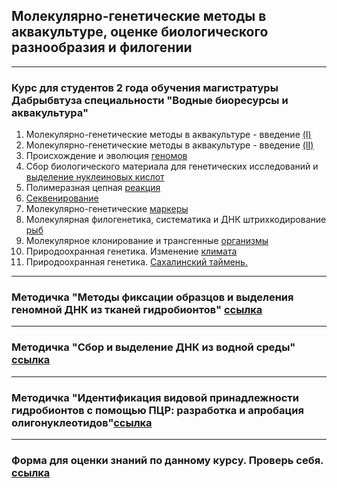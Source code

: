 ## Молекулярно-генетические методы в аквакультуре, оценке биологического разнообразия и филогении
------------------------------------------------------------------------------------------------------------------------
### Курс для студентов 2 года обучения магистратуры Дабрыбвтуза специальности "Водные биоресурсы и аквакультура"

1. Молекулярно-генетические методы в аквакультуре - введение [(I)](https://github.com/Sturcoal/MolGenAqua/blob/master/%D0%9C%D0%BE%D0%BB%D0%93%D0%B5%D0%BD%D0%9C%D0%B5%D1%82_%D0%B2%D0%B2%D0%B5%D0%B4I_2019.pdf)
2. Молекулярно-генетические методы в аквакультуре - введение [(II)](https://github.com/Sturcoal/MolGenAqua/blob/master/%D0%9C%D0%BE%D0%BB%D0%93%D0%B5%D0%BD%D0%9C%D0%B5%D1%82_%D0%B2%D0%B2%D0%B5%D0%B4II_2019.pdf)
3. Происхождение и эволюция [геномов](https://github.com/Sturcoal/MolGenAqua/blob/master/%D0%9B%D0%B5%D0%BA_3_%D0%AD%D0%B2%D0%BE%D0%BB%D1%8E%D1%86%D0%B8%D1%8F_%D0%B3%D0%B5%D0%BD%D0%BE%D0%BC%D0%BE%D0%B2%202019.pdf)
4. Сбор биологического материала для генетических исследований и [выделение нуклеиновых кислот](https://github.com/Sturcoal/MolGenAqua/blob/master/%D0%A1%D0%B1%D0%BE%D1%80%20%D1%84%D0%B8%D0%BA%D1%81%D0%B0%D1%86%D0%B8%D1%8F%20%D0%B8%20%D0%B2%D1%8B%D0%B4%D0%B5%D0%BB%D0%B5%D0%BD%D0%B8%D0%B5%20%D0%9D%D0%9A%20%202021.pdf)
5. Полимеразная цепная [реакция](https://github.com/Sturcoal/MolGenAqua/blob/master/%D0%9B%D0%B5%D0%BA_5_%D0%9F%D0%A6%D0%A0_2019.pdf)
6. [Секвенирование](https://github.com/Sturcoal/MolGenAqua/blob/master/%D0%9B%D0%B5%D0%BA_6_%D0%A1%D0%B5%D0%BA%D0%B2%D0%B5%D0%BD%D0%B8%D1%80%D0%BE%D0%B2%D0%B0%D0%BD%D0%B8%D0%B5_2019.pdf)
7. Молекулярно-генетические [маркеры](https://github.com/Sturcoal/MolGenAqua/blob/master/%D0%9C%D0%93%D0%9C_%D1%8B%D1%88%D1%88%D0%BE_2019.pdf)
8. Молекулярная филогенетика, систематика и ДНК штрихкодирование [рыб](https://github.com/Sturcoal/MolGenAqua/blob/master/%D0%94%D0%9D%D0%9A%20%D0%A8%D0%9A%202019.pdf)
9. Молекулярное клонирование и трансгенные [организмы](https://github.com/Sturcoal/MolGenAqua/blob/master/%D0%9C%D0%BE%D0%BB%D0%B5%D0%BA%D1%83%D0%BB%D1%8F%D1%80%D0%BD%D0%BE%D0%B5%20%D0%BA%D0%BB%D0%BE%D0%BD%D0%B8%D1%80%D0%BE%D0%B2%D0%B0%D0%BD%D0%B8%D0%B5%20%D0%B8%20%D1%82%D1%80%D0%B0%D0%BD%D1%81%D0%B3%D0%B5%D0%BD%D0%BD%D1%8B%D0%B5%20%D0%BE%D1%80%D0%B3%D0%B0%D0%BD%D0%B8%D0%B7%D0%BC%D1%8B%202021.pdf)
10. Природоохранная генетика. Изменение [климата](https://github.com/Sturcoal/MolGenAqua/blob/master/%D0%9B%D0%B5%D0%BA_2_%D0%98%D0%B7%D0%BC%D0%B5%D0%BD%D0%B5%D0%BD%D0%B8%D0%B5%20%D0%BA%D0%BB%D0%B8%D0%BC%D0%B0%D1%82%D0%B0%202019.pdf)
11. Природоохранная генетика. [Сахалинский таймень.](https://github.com/Sturcoal/MolGenAqua/blob/master/%D0%9F%D1%80%D0%B8%D1%80%D0%BE%D0%B4%D0%BE%D0%BE%D1%85%D1%80%D0%B0%D0%BD%D0%BD%D0%B0%D1%8F%20%D0%B3%D0%B5%D0%BD%D0%B5%D1%82%D0%B8%D0%BA%D0%B0%202019.pdf)
------------------------------------------------------------------------------------------------------------------------

### Методичка "Методы фиксации образцов и выделения геномной ДНК из тканей гидробионтов" [ссылка](https://github.com/Sturcoal/MolGenAqua/blob/master/%D0%A2%D1%83%D1%80%D0%B0%D0%BD%D0%BE%D0%B2%20%D0%A1%D0%92%20-%20%D0%9C%D0%BE%D0%BB%D0%93%D0%B5%D0%BD%20%D0%9C%D0%B5%D1%82%D0%BE%D0%B4%D1%8B%20%D0%B2%20%D0%B0%D0%BA%D0%B2%D0%B0%D0%BA%D1%83%D0%BB%D1%8C%D1%82%D1%83%D1%80%D0%B5.pdf)

------------------------------------------------------------------------------------------------------------------------
### Методичка "Сбор и выделение ДНК из водной среды" [ссылка](https://github.com/Sturcoal/MolGenAqua/blob/master/%D0%9C%D0%B5%D1%82%D0%BE%D0%B4%D0%B8%D1%87%D0%BA%D0%B0%20-%20%D1%81%D1%80%D0%B5%D0%B4%D0%BE%D0%B2%D0%B0%D1%8F%20%D0%94%D0%9D%D0%9A_ed.pdf)

------------------------------------------------------------------------------------------------------------------------
### Методичка "Идентификация видовой принадлежности гидробионтов с помощью ПЦР: разработка и апробация олигонуклеотидов"[ссылка](https://github.com/Sturcoal/MolGenAqua/blob/master/%D0%9C%D0%B5%D1%82%D0%BE%D0%B4%D0%B8%D1%87%D0%BA%D0%B0%20-%20%D1%80%D0%B0%D0%B7%D1%80%D0%B0%D0%B1%D0%BE%D1%82%D0%BA%D0%B0%20%D0%BE%D0%BB%D0%B8%D0%B3%D0%BE%D0%BD%D1%83%D0%BA%D0%BB%D0%B5%D0%BE%D1%82%D0%B8%D0%B4%D0%BE%D0%B2%20fin%20%D0%BA%D0%B0%D1%84%20ed.pdf)

------------------------------------------------------------------------------------------------------------------------
### Форма для оценки знаний по данному курсу. Проверь себя. [ссылка](https://goo.gl/forms/h6EyYMSWu7ilHeQs2)

